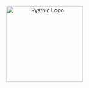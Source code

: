 <p align="center">
  <img width="200" height="200" src="https://media.discordapp.net/attachments/942675435974701076/945131514142818375/945101157385261067.png" alt="Rysthic Logo"
</p>
